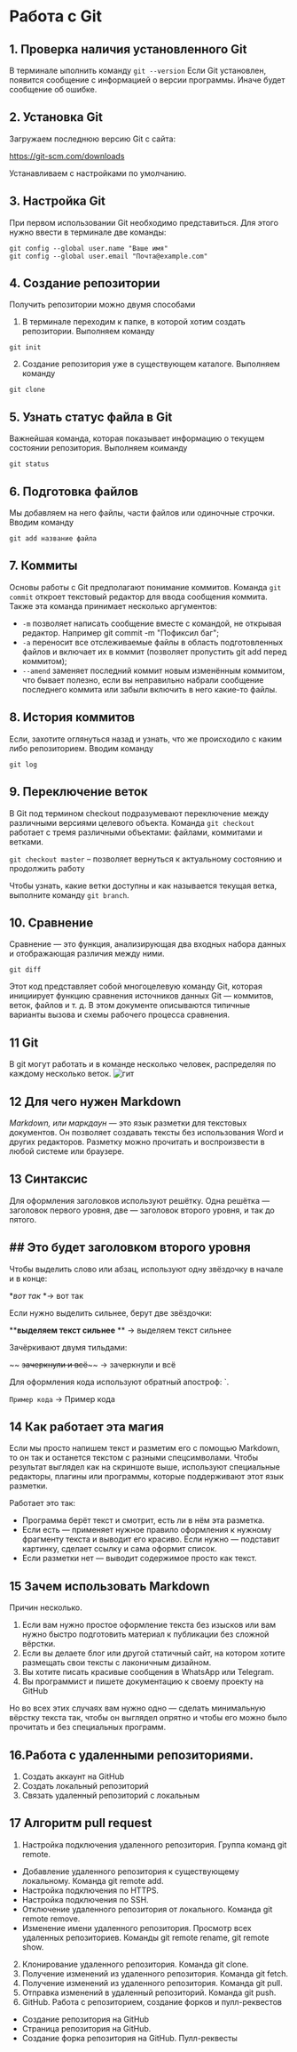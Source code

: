 # Работа с Git
## 1. Проверка наличия установленного Git
В терминале ыполнить команду `git --version`
Если Git установлен, появится сообщение с информацией о версии программы. Иначе будет сообщение об ошибке.

## 2. Установка Git
Загружаем последнюю версию Git с сайта:

https://git-scm.com/downloads

Устанавливаем с настройками по умолчанию.

## 3. Настройка Git
При первом использовании Git необходимо представиться. Для этого нужно ввести в терминале две команды:
```
git config --global user.name "Ваше имя"
git config --global user.email "Почта@example.com"
```
## 4. Создание репозитории
Получить репозитории можно двумя способами

1. В терминале переходим к папке, в которой хотим создать репозитории. Выполняем команду
```
git init
```
2. Создание репозитория уже в существующем каталоге. Выполняем команду
 ```
 git clone
```
## 5. Узнать статус файла в Git
Важнейшая команда, которая показывает информацию о текущем состоянии репозитория. Выполняем коиманду
```
git status
```
## 6. Подготовка файлов
Мы добавляем на него файлы, части файлов или одиночные строчки. Вводим команду
```
git add название файла
```
## 7. Коммиты
Основы работы с Git предполагают понимание коммитов. Команда `git commit` откроет текстовый редактор для ввода сообщения коммита. Также эта команда принимает несколько аргументов:

* `-m` позволяет написать сообщение вместе с командой, не открывая редактор. Например git commit -m "Пофиксил баг";
* `-a` переносит все отслеживаемые файлы в область подготовленных файлов и включает их в коммит (позволяет пропустить git add перед коммитом);
* `--amend` заменяет последний коммит новым изменённым коммитом, что бывает полезно, если вы неправильно набрали сообщение последнего коммита или забыли включить в него какие-то файлы.
## 8. История коммитов
Если, захотите оглянуться назад и узнать, что же происходило с каким либо репозиторием. Вводим команду 
```
git log
```
## 9. Переключение веток
В Git под термином checkout подразумевают переключение между различными версиями целевого объекта. Команда `git checkout` работает с тремя различными объектами: файлами, коммитами и ветками.

`git checkout master` – позволяет вернуться к актуальному состоянию и продолжить работу

Чтобы узнать, какие ветки доступны и как называется текущая ветка, выполните команду `git branch`.
## 10. Сравнение
Сравнение — это функция, анализирующая два входных набора данных и отображающая различия между ними. 
```
git diff 
```
  Этот код представляет собой многоцелевую команду Git, которая инициирует функцию сравнения источников данных Git — коммитов, веток, файлов и т. д. В этом документе описываются типичные варианты вызова и схемы рабочего процесса сравнения.
## 11 Git
В git могут работать и в команде несколько человек, распределяя по каждому несколько веток.
![гит](git.png)
## 12 Для чего нужен Markdown
*Markdown, или маркдаун* — это язык разметки для текстовых документов. Он позволяет создавать тексты без использования Word и других редакторов. Разметку можно прочитать и воспроизвести в любой системе или браузере.
## 13 Синтаксис
Для оформления заголовков используют решётку. Одна решётка — заголовок первого уровня, две — заголовок второго уровня, и так до пятого. 
## ## Это будет заголовком второго уровня 

Чтобы выделить слово или абзац, используют одну звёздочку в начале и в конце:

 **вот так* *→ вот так

Если нужно выделить сильнее, берут две звёздочки:

****выделяем текст сильнее** ** → выделяем текст сильнее

Зачёркивают двумя тильдами:

~~ ~~зачеркнули и всё~~~~ → зачеркнули и всё

Для оформления кода используют обратный апостроф: `.

`Пример кода` → Пример кода
## 14 Как работает эта магия
Если мы просто напишем текст и разметим его с помощью Markdown, то он так и останется текстом с разными спецсимволами. Чтобы результат выглядел как на скриншоте выше, используют специальные редакторы, плагины или программы, которые поддерживают этот язык разметки.

Работает это так:

* Программа берёт текст и смотрит, есть ли в нём эта разметка.
* Если есть — применяет нужное правило оформления к нужному фрагменту текста и выводит его красиво. Если нужно — подставит картинку, сделает ссылку и сама оформит список.
* Если разметки нет — выводит содержимое просто как текст.
## 15 Зачем использовать Markdown
Причин несколько.

1. Если вам нужно простое оформление текста без изысков или вам нужно быстро подготовить материал к публикации без сложной вёрстки.
2. Если вы делаете блог или другой статичный сайт, на котором хотите размещать свои тексты с лаконичным дизайном.
3. Вы хотите писать красивые сообщения в WhatsApp или Telegram.
4. Вы программист и пишете документацию к своему проекту на GitHub

Но во всех этих случаях вам нужно одно — сделать минимальную вёрстку текста так, чтобы он выглядел опрятно и чтобы его можно было прочитать и без специальных программ.

## 16.Работа с удаленными репозиториями.
1. Создать аккаунт на GitHub
2. Создать локальный репозиторий
3. Связать удаленный репозиторий с локальным
 ## 17 Алгоритм pull request
 1. Настройка подключения удаленного репозитория. Группа команд git remote.
* Добавление удаленного репозитория к существующему локальному. Команда git remote add.
* Настройка подключения по HTTPS.
* Настройка подключения по SSH.
* Отключение удаленного репозитория от локального. Команда git remote remove.
*  Изменение имени удаленного репозитория. Просмотр всех удаленных репозиториев. Команды git remote rename, git remote show.
2. Клонирование удаленного репозитория. Команда git clone.
3. Получение изменений из удаленного репозитория. Команда git fetch.
4. Получение изменений из удаленного репозитория. Команда git pull.
5. Отправка изменений в удаленный репозиторий. Команда git push.
6. GitHub. Работа с репозиторием, создание форков и пулл-реквестов
* Создание репозитория на GitHub
* Страница репозитория на GitHub.
* Создание форка репозитория на GitHub. Пулл-реквесты

